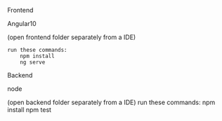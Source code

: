 Frontend

Angular10

(open frontend folder separately from a IDE)

	run these commands:
		npm install
		ng serve 

Backend

node

(open backend folder separately from a IDE)
	run these commands:
		npm install
		npm test 
